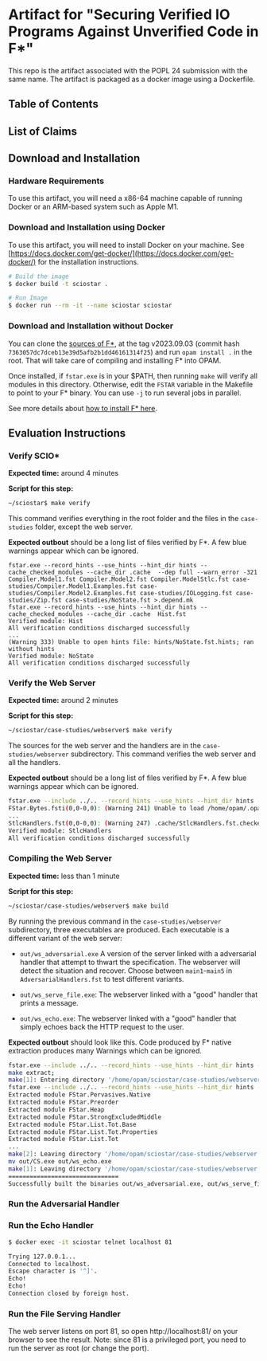 # Artifact for "Securing Verified IO Programs Against Unverified Code in F*"

This repo is the artifact associated with the POPL 24 submission with the same name.
The artifact is packaged as a docker image using a Dockerfile.

## Table of Contents

## List of Claims

## Download and Installation

### Hardware Requirements

To use this artifact, you will need a x86-64 machine capable of running Docker or
an ARM-based system such as Apple M1.

### Download and Installation using Docker

To use this artifact, you will need to install Docker on your machine.
See
[https://docs.docker.com/get-docker/](https://docs.docker.com/get-docker/)
for the installation instructions.

```bash
# Build the image
$ docker build -t sciostar .

# Run Image
$ docker run --rm -it --name sciostar sciostar
```

### Download and Installation without Docker

You can clone the [sources of F\*](https://github.com/FStarLang/FStar),
at the tag v2023.09.03 (commit hash `7363057dc7dceb13e39d5afb2b1dd46161314f25`)
and run `opam install .` in the root.
That will take care of compiling and installing F\* into OPAM.

Once installed, if `fstar.exe` is in your $PATH, then running `make`
will verify all modules in this directory. Otherwise, edit the `FSTAR`
variable in the Makefile to point to your F\* binary. You can use `-j`
to run several jobs in parallel.

See more details about [how to install F\* here](https://github.com/FStarLang/FStar/blob/master/INSTALL.md).

## Evaluation Instructions

### Verify SCIO\* 
**Expected time:** around 4 minutes

**Script for this step:**

```bash
~/sciostar$ make verify
```

This command verifies everything in the root folder and the files in
the `case-studies` folder, except the web server.

**Expected outbout** should be a long list of files verified by F\*. A
  few blue warnings appear which can be ignored.

```
fstar.exe --record_hints --use_hints --hint_dir hints --cache_checked_modules --cache_dir .cache  --dep full --warn_error -321 Compiler.Model1.fst Compiler.Model2.fst Compiler.ModelStlc.fst case-studies/Compiler.Model1.Examples.fst case-studies/Compiler.Model2.Examples.fst case-studies/IOLogging.fst case-studies/Zip.fst case-studies/NoState.fst >.depend.mk
fstar.exe --record_hints --use_hints --hint_dir hints --cache_checked_modules --cache_dir .cache  Hist.fst
Verified module: Hist
All verification conditions discharged successfully
...
(Warning 333) Unable to open hints file: hints/NoState.fst.hints; ran without hints
Verified module: NoState
All verification conditions discharged successfully
```

### Verify the Web Server

**Expected time:** around 2 minutes

**Script for this step:**

```bash
~/sciostar/case-studies/webserver$ make verify
```

The sources for the web server and the handlers are in the `case-studies/webserver`
subdirectory. This command verifies the web server and all the handlers.

**Expected outbout** should be a long list of files verified by F\*. A
  few blue warnings appear which can be ignored.

```bash
fstar.exe --include ../.. --record_hints --use_hints --hint_dir hints --cache_checked_modules --cache_dir .cache  MIO.Sig.fst
FStar.Bytes.fsti(0,0-0,0): (Warning 241) Unable to load /home/opam/.opam/4.12/bin/../lib/fstar/.cache/FStar.Bytes.fsti.checked since checked file /home/opam/.opam/4.12/bin/../lib/fstar/.cache/FStar.Bytes.fsti.checked is stale (digest mismatch for FStar.Bytes.fsti); will recheck FStar.Bytes.fsti (suppressing this warning for further modules)
...
StlcHandlers.fst(0,0-0,0): (Warning 247) .cache/StlcHandlers.fst.checked was not written since checked file .cache/Compiler.Languages.fst.checked does not exist
Verified module: StlcHandlers
All verification conditions discharged successfully
```

### Compiling the Web Server

**Expected time:** less than 1 minute

**Script for this step:**

```bash
~/sciostar/case-studies/webserver$ make build
```

By running the previous command in the `case-studies/webserver` subdirectory,
three executables are produced. Each executable is a different variant of the
web server:

  - `out/ws_adversarial.exe` A version of the server linked with a adversarial
    handler that attempt to thwart the specification. The webserver will
    detect the situation and recover. Choose between `main1`-`main5` in
    `AdversarialHandlers.fst` to test different variants.

  - `out/ws_serve_file.exe`: The webserver linked with a "good" handler that
    prints a message.

  - `out/ws_echo.exe`: The webserver linked with a "good" handler that
    simply echoes back the HTTP request to the user.

**Expected outbout** should look like this. Code produced by F\*
  native extraction produces many Warnings which can be ignored.

```bash
fstar.exe --include ../.. --record_hints --use_hints --hint_dir hints --cache_checked_modules --cache_dir .cache  --dep full --warn_error -321 Monitor.fst WebServer.fst AdversarialHandlers.fst GoodHandler1.fst GoodHandler2.fst StlcHandlers.fst >.depend.mk
make extract;
make[1]: Entering directory '/home/opam/sciostar/case-studies/webserver'
fstar.exe --include ../.. --record_hints --use_hints --hint_dir hints --cache_checked_modules --cache_dir .cache  --lax --odir out --codegen OCaml Monitor.fst AdversarialHandlers.fst GoodHandler1.fst GoodHandler2.fst
Extracted module FStar.Pervasives.Native
Extracted module FStar.Preorder
Extracted module FStar.Heap
Extracted module FStar.StrongExcludedMiddle
Extracted module FStar.List.Tot.Base
Extracted module FStar.List.Tot.Properties
Extracted module FStar.List.Tot
...
make[2]: Leaving directory '/home/opam/sciostar/case-studies/webserver'
mv out/CS.exe out/ws_echo.exe
make[1]: Leaving directory '/home/opam/sciostar/case-studies/webserver'
===============================
Successfully built the binaries out/ws_adversarial.exe, out/ws_serve_file.exe and out/ws_echo.exe
```

### Run the Adversarial Handler

### Run the Echo Handler

```bash
$ docker exec -it sciostar telnet localhost 81
```

```bash
Trying 127.0.0.1...
Connected to localhost.
Escape character is '^]'.
Echo!
Echo!
Connection closed by foreign host.
```

### Run the File Serving Handler

The web server listens on port 81, so open http://localhost:81/ on your
browser to see the result. Note: since 81 is a privileged port, you
need to run the server as root (or change the port).
